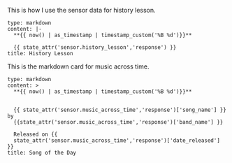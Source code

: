 This is how I use the sensor data for history lesson.

```
type: markdown
content: |-
  **{{ now() | as_timestamp | timestamp_custom('%B %d')}}**

  {{ state_attr('sensor.history_lesson','response') }}
title: History Lesson
```

This is the markdown card for music across time.

```
type: markdown
content: >
  **{{ now() | as_timestamp | timestamp_custom('%B %d')}}**


  {{ state_attr('sensor.music_across_time','response')['song_name'] }} by
  {{state_attr('sensor.music_across_time','response')['band_name'] }}

  Released on {{
  state_attr('sensor.music_across_time','response')['date_released'] }}
title: Song of the Day
```

